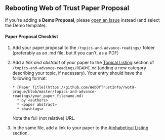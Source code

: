 ## Rebooting Web of Trust Paper Proposal

If you're adding a **Demo Proposal**, please [open an Issue](https://github.com/WebOfTrustInfo/rwot10-buenosaires/issues/new/choose) 
instead (and select the Demo template). 

#### Paper Proposal Checklist

1. Add your paper proposal to the `/topics-and-advance-readings/` folder (preferably as an .md file, but if you can't, as a PDF)
2. Add a *link and abstract* of your paper to the 
  [Topical Listing](https://github.com/WebOfTrustInfo/rwot9-prague/tree/master/topics-and-advance-readings#topical-listing)
  section of `/topics-and-advance-readings/README.md` (adding a new category describing your topic, if necessary).
  Your entry should have the following format:
  
    ```
    * [Paper Title](https://github.com/WebOfTrustInfo/rwot9-prague/blob/master/topics-and-advance-readings/your_paper_filename.md)
      * by <authors>
      * <paper abstract>
      * <hashtags>
    ```
    Note the full (not relative) URL.
3. In the same file, add a link to your paper to the 
  [Alphabetical Listing](https://github.com/WebOfTrustInfo/rwot9-prague/blob/master/topics-and-advance-readings/README.md#alphabetical-listing)
  section.
